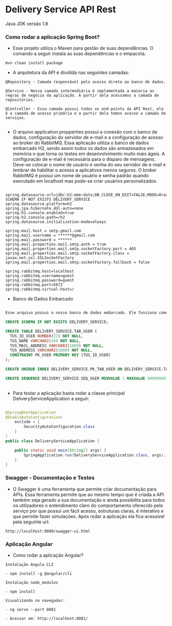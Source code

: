 Delivery Service API Rest
===================================

Java JDK versão 1.8

### Como rodar a aplicação Spring Boot?

* Esse projeto utiliza o Maven para gestão de suas dependências. O comando a seguir instala as suas dependências e o empacota.

```
mvn clean install package
```

* A arquitetura da API é dividida nas seguintes camadas:

```
@Repository - Camada responsável pelo acesso direto ao banco de dados.

@Service - Nessa camada intermediária é implementada a maioria as regras de negócio da aplicação. A partir dela acessamos a camada de repositórios.  

@Controller - Essa camada possui todos os end-points da API Rest, ela é a camada de acesso primária e a partir dela temos acesso a camada de serviços. 
 
```

* O arquivo application.propperties possui a conexão com o banco de dados, configuração do servidor de e-mail e a configuração de acesso ao broker do RabbitMQ. Essa aplicação utiliza o banco de dados embarcado H2, sendo assim todos os dados são armazenados em memória o que torna os testes em desenvolvimento muito mais ágeis. A configuração de e-mail é necessária para o disparo de mensagens. Deve-se colocar o nome de usuário e senha do seu servidor de e-mail e lembrar de habilitar o acesso a aplicativos menos seguros. O broker RabbitMQ é possui um nome de usuário e senha padrão quando executado em localhost mas pode-se criar usuários personalizados.  

```application.propperties

spring.datasource.url=jdbc:h2:mem:data;DB_CLOSE_ON_EXIT=FALSE;MODE=Oracle;INIT=CREATE SCHEMA IF NOT EXISTS DELIVERY_SERVICE
spring.datasource.platform=h2
spring.jpa.hibernate.ddl-auto=none
spring.h2.console.enabled=true
spring.h2.console.path=/h2
spring.datasource.initialization-mode=always

spring.mail.host = smtp.gmail.com
spring.mail.username = ******@gmail.com
spring.mail.password = ******
spring.mail.properties.mail.smtp.auth = true
spring.mail.properties.mail.smtp.socketFactory.port = 465
spring.mail.properties.mail.smtp.socketFactory.class = javax.net.ssl.SSLSocketFactory
spring.mail.properties.mail.smtp.socketFactory.fallback = false

spring.rabbitmq.host=localhost
spring.rabbitmq.username=guest
spring.rabbitmq.password=guest
spring.rabbitmq.port=5672
spring.rabbitmq.virtual-host=/

```

* Banco de Dados Embarcado

```schema.sql

Esse arquivo possui o nosso banco de dados embarcado. Ele funciona como um script vivo que irá armazenar desde a criação das tabelas até os comando de insert, update e delete executados através da API. Aqui tbm podemos popular as tabelas e antes mesmo de subir a aplicação. 

CREATE SCHEMA IF NOT EXISTS DELIVERY_SERVICE;

CREATE TABLE DELIVERY_SERVICE.TAB_USER (
  TUS_ID_USER NUMBER(12) NOT NULL,
  TUS_NAME VARCHAR2(20) NOT NULL,
  TUS_MAIL_ADDRESS VARCHAR2(1000) NOT NULL,
  TUS_ADDRESS VARCHAR2(1000) NOT NULL,
  CONSTRAINT PK_USER PRIMARY KEY (TUS_ID_USER)
);

CREATE UNIQUE INDEX DELIVERY_SERVICE.PK_TAB_USER ON DELIVERY_SERVICE.TAB_USER (TUS_ID_USER);

CREATE SEQUENCE DELIVERY_SERVICE.SEQ_USER MINVALUE 1 MAXVALUE 99999999 INCREMENT BY 1 START WITH 1;
 
```

* Para testar a aplicação basta rodar a classe principal DeliveryServiceApplication a seguir:

```DeliveryServiceApplication.java

@SpringBootApplication
@EnableAutoConfiguration(
	exclude = {
		SecurityAutoConfiguration.class
	}
)
public class DeliveryServiceApplication {

	public static void main(String[] args) {
		SpringApplication.run(DeliveryServiceApplication.class, args);
	}
}
```

### Swagger - Documentação e Testes


* O Swagger é uma ferramenta que permite criar documentação para APIs. Essa ferramenta permite que ao mesmo tempo que é criada a API também seja gerado a sua documentação e ainda possibilita para todos os utilizadores o entendimento claro do comportamento oferecido pelo serviço por que possui um fácil acesso, estruturas claras, é interativo e que permite fazer simulações. Após rodar a aplicação ela fica acessível pela seguinte url:

```
http://localhost:8080/swagger-ui.html

```

### Aplicação Angular

* Como rodar a aplicação Angular?

```
Instalação Angula CLI
 
- npm install -g @angular/cli

Instalação node_modules

- npm install

Visualizando no navegador:

- ng serve --port 8081

- Acessar em: http://localhost:8081/ 

```
